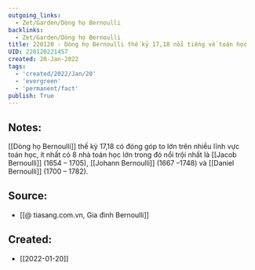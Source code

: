 ```yaml
---
outgoing_links:
  - Zet/Garden/Dòng họ Bernoulli
backlinks:
  - Zet/Garden/Dòng họ Bernoulli
title: 220120 - Dòng họ Bernoulli thế kỷ 17,18 nổi tiếng về toán học
UID: 220120221457
created: 20-Jan-2022
tags:
  - 'created/2022/Jan/20'
  - 'evergreen'
  - 'permanent/fact'
publish: True
---
```

## Notes:
[[Dòng họ Bernoulli]] thế kỷ 17,18 có đóng góp to lớn trên nhiều lĩnh vực toán học, ít nhất có 8 nhà toán học lớn trong đó nổi trội nhất là [[Jacob Bernoulli]] (1654 – 1705), [[Johann Bernoulli]] (1667 –1748) và [[Daniel Bernoulli]] (1700 – 1782).

## Source:
- [[@ tiasang.com.vn, Gia đình Bernoulli]]


## Created:
- [[2022-01-20]]
